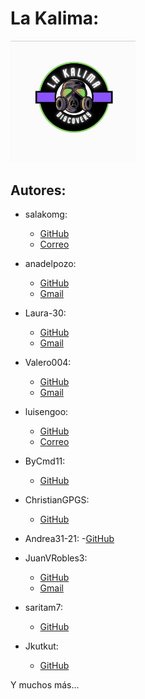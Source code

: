 # La Kalima:

<img src="./res/img/logo.jpg" style="width: 200px">

## Autores:

- salakomg:
	- [GitHub](https://github.com/salakomg)
	- [Correo](salakkorte@gmail.com)

- anadelpozo:
	- [GitHub](https://github.com/anadelpozo)
	- [Gmail](anadelpozo97@gmail.com)

- Laura-30:
	- [GitHub](https://github.com/Laura-30)
	- [Gmail](laurapaniagualeal@gmail.com)

- Valero004:
	- [GitHub](https://github.com/Valero004)
	- [Gmail](ana.valero.sanchez.avs@gmail.com)

- luisengoo:
	- [GitHub](https://github.com/luisengoo)
	- [Correo](lagunaluis8@hotmail.com)

- ByCmd11:
	- [GitHub](https://github.com/ByCmd11)

- ChristianGPGS:
	- [GitHub](https://github.com/ChristianGPGS)

- Andrea31-21:
	-[GitHub](https://github.com/Andrea31-21)

- JuanVRobles3:
	- [GitHub](https://github.com/JuanVRobles3)
	- [Gmail](juanvrobles3@gmail.com)

- saritam7:
	- [GitHub](https://github.com/saritam7)

- Jkutkut: 
	- [GitHub](https://github.com/jkutkut)

Y muchos más...